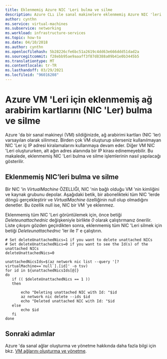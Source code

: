 ```yaml
---
title: Eklenmemiş Azure NIC 'Leri bulma ve silme
description: Azure CLı ile sanal makinelere eklenmemiş Azure NIC 'leri bulma ve silme
author: cynthn
ms.service: virtual-machines
ms.subservice: networking
ms.workload: infrastructure-services
ms.topic: how-to
ms.date: 04/10/2018
ms.author: cynthn
ms.openlocfilehash: 5b28226cfe6bc51a2619c4dd63e666ddd51dad2a
ms.sourcegitcommit: f28ebb95ae9aaaff3f87d8388a09b41e0b3445b5
ms.translationtype: MT
ms.contentlocale: tr-TR
ms.lasthandoff: 03/29/2021
ms.locfileid: "96016208"
---
```

# <a name="how-to-find-and-delete-unattached-network-interface-cards-nics-for-azure-vms"></a>Azure VM 'Leri için eklenmemiş ağ arabirim kartlarını (NIC 'Ler) bulma ve silme
Azure 'da bir sanal makineyi (VM) sildiğinizde, ağ arabirimi kartları (NIC 'ler) varsayılan olarak silinmez. Birden çok VM oluşturup silerseniz kullanılmayan NIC 'Ler iç IP adresi kiralamalarını kullanmaya devam eder. Diğer VM NIC 'Leri oluştururken, alt ağın adres alanında bir IP kirası edinemeyebilir. Bu makalede, eklenmemiş NIC 'Leri bulma ve silme işlemlerinin nasıl yapılacağı gösterilir.

## <a name="find-and-delete-unattached-nics"></a>Eklenmemiş NIC’leri bulma ve silme

Bir NIC 'in *VirtualMachine* ÖZELLIĞI, NIC 'nin bağlı olduğu VM 'nin kimliğini ve kaynak grubunu depolar. Aşağıdaki betik, bir abonelikteki tüm NIC 'lerde döngü gerçekleştirir ve *VirtualMachine* özelliğinin null olup olmadığını denetler. Bu özellik null ise, NIC bir VM 'ye eklenmez.

Eklenmemiş tüm NIC 'Leri görüntülemek için, önce betiği *Deleteunattachednic* değişkeniyle birlikte *0* olarak çalıştırmanız önerilir. Liste çıkışını gözden geçirdikten sonra, eklenmemiş tüm NIC 'Leri silmek için betiği *Deleteunattachednıc* 'ler ile *1*' e çalıştırın.

```azurecli
# Set deleteUnattachedNics=1 if you want to delete unattached NICs
# Set deleteUnattachedNics=0 if you want to see the Id(s) of the unattached NICs
deleteUnattachedNics=0

unattachedNicsIds=$(az network nic list --query '[?virtualMachine==`null`].[id]' -o tsv)
for id in ${unattachedNicsIds[@]}
do
   if (( $deleteUnattachedNics == 1 ))
   then

       echo "Deleting unattached NIC with Id: "$id
       az network nic delete --ids $id
       echo "Deleted unattached NIC with Id: "$id
   else
       echo $id
   fi
done
```

## <a name="next-steps"></a>Sonraki adımlar

Azure 'da sanal ağlar oluşturma ve yönetme hakkında daha fazla bilgi için bkz. [VM ağlarını oluşturma ve yönetme](tutorial-virtual-network.md).

